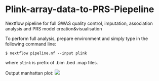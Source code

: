 # Plink-array-data-to-PRS-Piepeline
Nextflow pipeline for full GWAS quality control, imputation, association analysis and PRS model creation&amp;visualisation

To perform full analysis, prepare environment and simply type in the following command line:

```$ nextflow pipeline.nf --input plink```

where ```plink``` is prefix of .bim .bed .map files.

Output manhattan plot:
![](link-to-image)
